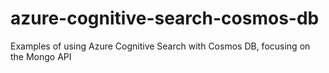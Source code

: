 # azure-cognitive-search-cosmos-db
Examples of using Azure Cognitive Search with Cosmos DB, focusing on the Mongo API
